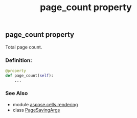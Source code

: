 ﻿---
title: page_count property
second_title: Aspose.Cells for Python via .NET API References
description: 
type: docs
weight: 30
url: /aspose.cells.rendering/pagesavingargs/page_count/
is_root: false
---

## page_count property


Total page count.
### Definition:
```python
@property
def page_count(self):
    ...
```

### See Also
* module [aspose.cells.rendering](../../)
* class [PageSavingArgs](/cells/python-net/aspose.cells.rendering/pagesavingargs)
